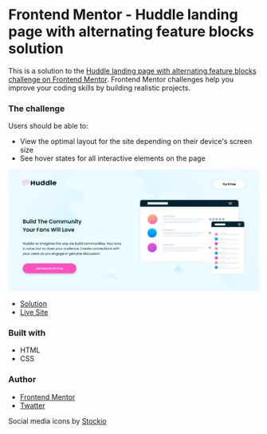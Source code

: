 # Frontend Mentor - Huddle landing page with alternating feature blocks solution

This is a solution to the [Huddle landing page with alternating feature blocks challenge on Frontend Mentor](https://www.frontendmentor.io/challenges/huddle-landing-page-with-alternating-feature-blocks-5ca5f5981e82137ec91a5100). Frontend Mentor challenges help you improve your coding skills by building realistic projects. 

### The challenge

Users should be able to:

- View the optimal layout for the site depending on their device's screen size
- See hover states for all interactive elements on the page

![](./screenshot.png)


- [Solution](https://www.frontendmentor.io/solutions/huddle-landing-page-with-alternating-feature-blocks---html-css-brmZxu9MEt)
- [Live Site](https://lspacka.github.io/FEM-huddle-landing-page-with-alternating-feature-blocks/)

### Built with

- HTML
- CSS

### Author

- [Frontend Mentor](https://www.frontendmentor.io/profile/lspacka)
- [Twatter](https://x.com/lspacka)

Social media icons by [Stockio](https://www.flaticon.com/authors/stockio)